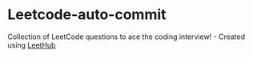 # Leetcode-auto-commit
Collection of LeetCode questions to ace the coding interview! - Created using [LeetHub](https://github.com/QasimWani/LeetHub)
